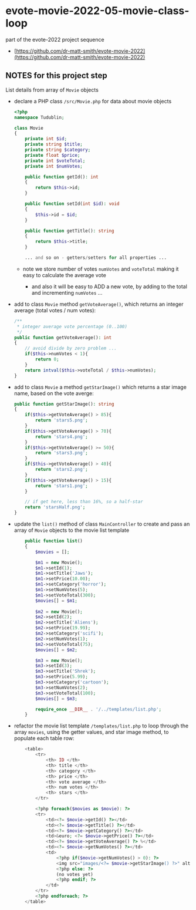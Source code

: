 # evote-movie-2022-05-movie-class-loop


part of the evote-2022 project sequence

- [https://github.com/dr-matt-smith/evote-movie-2022](https://github.com/dr-matt-smith/evote-movie-2022)


## NOTES for this project step

List details from array of `Movie` objects

- declare a PHP class `/src/Movie.php` for data about movie objects

    ```php
    <?php
    namespace Tudublin;
    
    class Movie
    {
        private int $id;
        private string $title;
        private string $category;
        private float $price;
        private int $voteTotal;
        private int $numVotes;
    
        public function getId(): int
        {
            return $this->id;
        }
    
        public function setId(int $id): void
        {
            $this->id = $id;
        }
    
        public function getTitle(): string
        {
            return $this->title;
        }
    
        ... and so on - getters/setters for all properties ...
    ```

    - note we store number of  votes `numVotes` and `voteTotal` making it easy to calculate the average vote

        - and also it will be easy to ADD a new vote, by adding to the total and incrementing `numVotes` ...

- add to class `Movie` method `getVoteAverage()`, which returns an integer average (total votes / num votes):

    ```php
    /**
     * integer average vote percentage (0..100)
     */
    public function getVoteAverage(): int
    {
        // avoid divide by zero problem ...
        if($this->numVotes < 1){
            return 0;
        }
        return intval($this->voteTotal / $this->numVotes);
    }
    ```

- add to class `Movie` a method `getStarImage()` which returns a star image name, based on the vote averge:

    ```php
    public function getStarImage(): string
    {
        if($this->getVoteAverage() > 85){
            return 'stars5.png';
        }
        if($this->getVoteAverage() > 70){
            return 'stars4.png';
        }
        if($this->getVoteAverage() >= 50){
            return 'stars3.png';
        }
        if($this->getVoteAverage() > 40){
            return 'stars2.png';
        }
        if($this->getVoteAverage() > 15){
            return 'stars1.png';
        }
    
        // if get here, less than 16%, so a half-star
        return 'starsHalf.png';
    }
    ```

- update the `list()` method of class `MainController` to create and pass an array of `Movie` objects to the movie list template

    ```php
        public function list()
        {
            $movies = [];
    
            $m1 = new Movie();
            $m1->setId(1);
            $m1->setTitle('Jaws');
            $m1->setPrice(10.00);
            $m1->setCategory('horror');
            $m1->setNumVotes(5);
            $m1->setVoteTotal(300);
            $movies[] = $m1;
            
            $m2 = new Movie();
            $m2->setId(2);
            $m2->setTitle('Aliens');
            $m2->setPrice(19.99);
            $m2->setCategory('scifi');
            $m2->setNumVotes(1);
            $m2->setVoteTotal(75);
            $movies[] = $m2;
    
            $m3 = new Movie();
            $m3->setId(3);
            $m3->setTitle('Shrek');
            $m3->setPrice(5.99);
            $m3->setCategory('cartoon');
            $m3->setNumVotes(2);
            $m3->setVoteTotal(100);
            $movies[] = $m3;
    
            require_once __DIR__ . '/../templates/list.php';
        }
    ```

- refactor the movie list template `/templates/list.php` to loop through the array `movies`, using the getter values, and star image method, to populate each table row:

    ```php
        <table>
            <tr>
                <th> ID </th>
                <th> title </th>
                <th> category </th>
                <th> price </th>
                <th> vote average </th>
                <th> num votes </th>
                <th> stars </th>
            </tr>

            <?php foreach($movies as $movie): ?>
            <tr>
                <td><?= $movie->getId() ?></td>
                <td><?= $movie->getTitle() ?></td>
                <td><?= $movie->getCategory() ?></td>
                <td>&euro; <?= $movie->getPrice() ?></td>
                <td><?= $movie->getVoteAverage() ?> %</td>
                <td><?= $movie->getNumVotes() ?></td>
                <td>
                    <?php if($movie->getNumVotes() > 0): ?>
                    <img src="images/<?= $movie->getStarImage() ?>" alt="star image for percentage">
                    <?php else: ?>
                    (no votes yet)
                    <?php endif; ?>
                </td>
            </tr>
            <?php endforeach; ?>
        </table>
    ```
